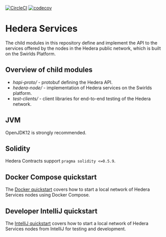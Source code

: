 [![CircleCI](https://circleci.com/gh/hashgraph/hedera-services/tree/master.svg?style=shield&circle-token=6628b37c62b2e1f8f7bf1274bee204dc9bc9292b)](https://circleci.com/gh/hashgraph/hedera-services/tree/master)
[![codecov](https://codecov.io/github/hashgraph/hedera-services/coverage.svg?branch=master&token=ZPMV8C93DV)](https://codecov.io/gh/hashgraph/hedera-services)

# Hedera Services 

The child modules in this repository define and implement the API to the 
services offered by the nodes in the Hedera public network, which is built 
on the Swirlds Platform.

## Overview of child modules
* _hapi-proto/_ - protobuf defining the Hedera API.
* _hedera-node/_ - implementation of Hedera services on the Swirlds platform.
* _test-clients/_ - client libraries for end-to-end testing of the Hedera network.

## JVM
OpenJDK12 is strongly recommended.

## Solidity 
Hedera Contracts support `pragma solidity <=0.5.9`.

## Docker Compose quickstart 

The [Docker quickstart](docs/docker-quickstart.md) covers how to 
start a local network of Hedera Services nodes using Docker Compose.

## Developer IntelliJ quickstart 

The [IntelliJ quickstart](docs/intellij-quickstart.md) covers how to 
start a local network of Hedera Services nodes from IntelliJ for
testing and development.
